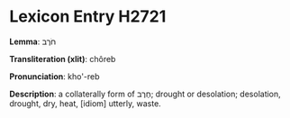 # Lexicon Entry H2721

**Lemma**: חֹרֶב

**Transliteration (xlit)**: chôreb

**Pronunciation**: kho'-reb

**Description**:
a collaterally form of חֶרֶב; drought or desolation; desolation, drought, dry, heat, [idiom] utterly, waste.
